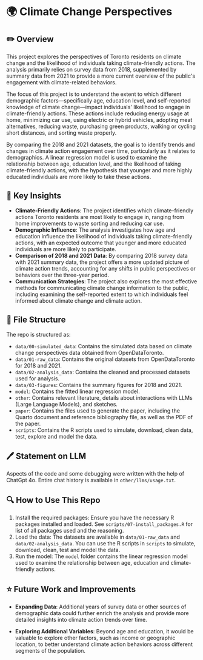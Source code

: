 # 🌍 Climate Change Perspectives


## ✏️ Overview
This project explores the perspectives of Toronto residents on climate change and the likelihood of individuals taking climate-friendly actions. The analysis primarily relies on survey data from 2018, supplemented by summary data from 2021 to provide a more current overview of the public's engagement with climate-related behaviors.

The focus of this project is to understand the extent to which different demographic factors—specifically age, education level, and self-reported knowledge of climate change—impact individuals' likelihood to engage in climate-friendly actions. These actions include reducing energy usage at home, minimizing car use, using electric or hybrid vehicles, adopting meat alternatives, reducing waste, purchasing green products, walking or cycling short distances, and sorting waste properly.

By comparing the 2018 and 2021 datasets, the goal is to identify trends and changes in climate action engagement over time, particularly as it relates to demographics. A linear regression model is used to examine the relationship between age, education level, and the likelihood of taking climate-friendly actions, with the hypothesis that younger and more highly educated individuals are more likely to take these actions.


## 🤔 Key Insights
-   **Climate-Friendly Actions**: The project identifies which climate-friendly actions Toronto residents are most likely to engage in, ranging from home improvements to waste sorting and reducing car use.
-    **Demographic Influence**: The analysis investigates how age and education influence the likelihood of individuals taking climate-friendly actions, with an expected outcome that younger and more educated individuals are more likely to participate.
-    **Comparison of 2018 and 2021 Data**:  By comparing 2018 survey data with 2021 summary data, the project offers a more updated picture of climate action trends, accounting for any shifts in public perspectives or behaviors over the three-year period.
-    **Communication Strategies**: The project also explores the most effective methods for communicating climate change information to the public, including examining the self-reported extent to which individuals feel informed about climate change and climate action.


## 📁 File Structure

The repo is structured as:

-   `data/00-simulated_data`: Contains the simulated data based on climate change perspectives data obtained from OpenDataToronto.
-   `data/01-raw_data`: Contains the original datasets from OpenDataToronto for 2018 and 2021.
-   `data/02-analysis_data`: Contains the cleaned and processed datasets used for analysis.
-   `data/03-figures`: Contains the summary figures for 2018 and 2021.
-   `model`: Contains the fitted linear regression model.
-   `other`: Contains relevant literature, details about interactions with LLMs (Large Language Models), and sketches.
-   `paper`: Contains the files used to generate the paper, including the Quarto document and reference bibliography file, as well as the PDF of the paper. 
-   `scripts`: Contains the R scripts used to simulate, download, clean data, test, explore and model the data. 


## 🖊️ Statement on LLM
Aspects of the code and some debugging were written with the help of ChatGpt 4o. Entire chat history is available in `other/llms/usage.txt`.

## 🔍 How to Use This Repo
1. Install the required packages: Ensure you have the necessary R packages installed and loaded. See `scripts/07-install_packages.R` for list of all packages used and the reasoning. 
2. Load the data: The datasets are available in `data/01-raw_data` and `data/02-analysis_data`. You can use the R scripts in `scripts` to simulate, download, clean, test and model the data. 
3. Run the model: The `model` folder contains the linear regression model used to examine the relationship between age, education and climate-friendly actions. 

## ⭐ Future Work and Improvements
-    **Expanding Data**: Additional years of survey data or other sources of demographic data could further enrich the analysis and provide more detailed insights into climate action trends over time.

-    **Exploring Additional Variables**: Beyond age and education, it would be valuable to explore other factors, such as income or geographic location, to better understand climate action behaviors across different segments of the population.



